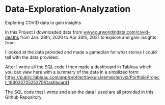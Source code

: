# Data-Exploration-Analyzation
Exploring COVID data to gain insights

In this Project I downloaded data from www.ourworldindata.com/covid-deaths from Jan. 28th, 2020  to Apr 30th, 2021 to explore and gain insights from.

I looked at the data provided and made a gameplan for what stories I could tell with the data provided.

After I wrote all the SQL code I then made a dashboard in Tableau which you can view here with a summary of the data in a simplized form:
https://public.tableau.com/app/profile/traykun.lesmeister/viz/PortfolioProject_16803072525270/Dashboard1

The SQL code that I wrote and also the data I used are all provided in this Github Repository.
